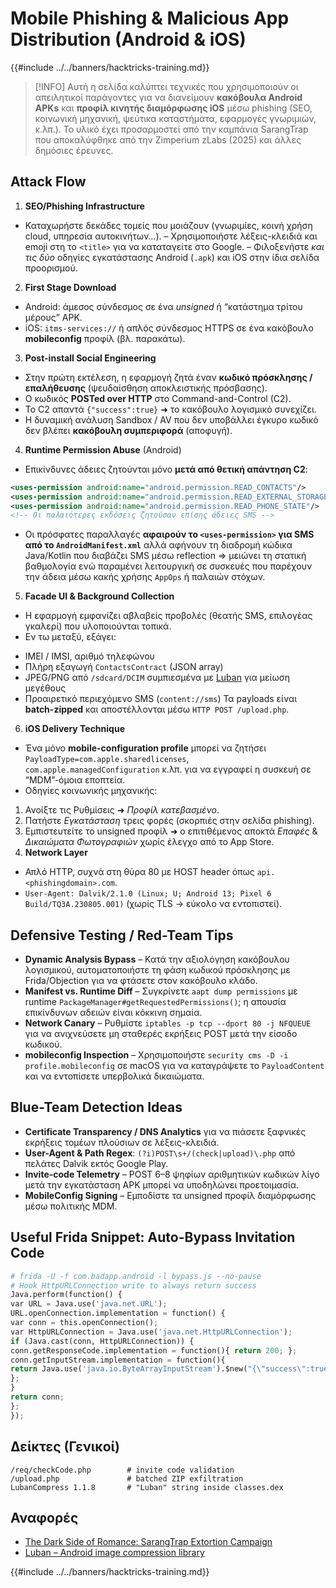 # Mobile Phishing & Malicious App Distribution (Android & iOS)

{{#include ../../banners/hacktricks-training.md}}

> [!INFO]
> Αυτή η σελίδα καλύπτει τεχνικές που χρησιμοποιούν οι απειλητικοί παράγοντες για να διανείμουν **κακόβουλα Android APKs** και **προφίλ κινητής διαμόρφωσης iOS** μέσω phishing (SEO, κοινωνική μηχανική, ψεύτικα καταστήματα, εφαρμογές γνωριμιών, κ.λπ.).
> Το υλικό έχει προσαρμοστεί από την καμπάνια SarangTrap που αποκαλύφθηκε από την Zimperium zLabs (2025) και άλλες δημόσιες έρευνες.

## Attack Flow

1. **SEO/Phishing Infrastructure**
* Καταχωρήστε δεκάδες τομείς που μοιάζουν (γνωριμίες, κοινή χρήση cloud, υπηρεσία αυτοκινήτων…).
– Χρησιμοποιήστε λέξεις-κλειδιά και emoji στη το `<title>` για να καταταγείτε στο Google.
– Φιλοξενήστε *και τις δύο* οδηγίες εγκατάστασης Android (`.apk`) και iOS στην ίδια σελίδα προορισμού.
2. **First Stage Download**
* Android: άμεσος σύνδεσμος σε ένα *unsigned* ή “κατάστημα τρίτου μέρους” APK.
* iOS: `itms-services://` ή απλός σύνδεσμος HTTPS σε ένα κακόβουλο **mobileconfig** προφίλ (βλ. παρακάτω).
3. **Post-install Social Engineering**
* Στην πρώτη εκτέλεση, η εφαρμογή ζητά έναν **κωδικό πρόσκλησης / επαλήθευσης** (ψευδαίσθηση αποκλειστικής πρόσβασης).
* Ο κωδικός **POSTed over HTTP** στο Command-and-Control (C2).
* Το C2 απαντά `{"success":true}` ➜ το κακόβουλο λογισμικό συνεχίζει.
* Η δυναμική ανάλυση Sandbox / AV που δεν υποβάλλει έγκυρο κωδικό δεν βλέπει **κακόβουλη συμπεριφορά** (αποφυγή).
4. **Runtime Permission Abuse** (Android)
* Επικίνδυνες άδειες ζητούνται μόνο **μετά από θετική απάντηση C2**:
```xml
<uses-permission android:name="android.permission.READ_CONTACTS"/>
<uses-permission android:name="android.permission.READ_EXTERNAL_STORAGE"/>
<uses-permission android:name="android.permission.READ_PHONE_STATE"/>
<!-- Οι παλαιότερες εκδόσεις ζητούσαν επίσης άδειες SMS -->
```
* Οι πρόσφατες παραλλαγές **αφαιρούν το `<uses-permission>` για SMS από το `AndroidManifest.xml`** αλλά αφήνουν τη διαδρομή κώδικα Java/Kotlin που διαβάζει SMS μέσω reflection ⇒ μειώνει τη στατική βαθμολογία ενώ παραμένει λειτουργική σε συσκευές που παρέχουν την άδεια μέσω κακής χρήσης `AppOps` ή παλαιών στόχων.
5. **Facade UI & Background Collection**
* Η εφαρμογή εμφανίζει αβλαβείς προβολές (θεατής SMS, επιλογέας γκαλερί) που υλοποιούνται τοπικά.
* Εν τω μεταξύ, εξάγει:
- IMEI / IMSI, αριθμό τηλεφώνου
- Πλήρη εξαγωγή `ContactsContract` (JSON array)
- JPEG/PNG από `/sdcard/DCIM` συμπιεσμένα με [Luban](https://github.com/Curzibn/Luban) για μείωση μεγέθους
- Προαιρετικό περιεχόμενο SMS (`content://sms`)
Τα payloads είναι **batch-zipped** και αποστέλλονται μέσω `HTTP POST /upload.php`.
6. **iOS Delivery Technique**
* Ένα μόνο **mobile-configuration profile** μπορεί να ζητήσει `PayloadType=com.apple.sharedlicenses`, `com.apple.managedConfiguration` κ.λπ. για να εγγραφεί η συσκευή σε “MDM”-όμοια εποπτεία.
* Οδηγίες κοινωνικής μηχανικής:
1. Ανοίξτε τις Ρυθμίσεις ➜ *Προφίλ κατεβασμένο*.
2. Πατήστε *Εγκατάσταση* τρεις φορές (σκορπιές στην σελίδα phishing).
3. Εμπιστευτείτε το unsigned προφίλ ➜ ο επιτιθέμενος αποκτά *Επαφές* & *Δικαιώματα Φωτογραφιών* χωρίς έλεγχο από το App Store.
7. **Network Layer**
* Απλό HTTP, συχνά στη θύρα 80 με HOST header όπως `api.<phishingdomain>.com`.
* `User-Agent: Dalvik/2.1.0 (Linux; U; Android 13; Pixel 6 Build/TQ3A.230805.001)` (χωρίς TLS → εύκολο να εντοπιστεί).

## Defensive Testing / Red-Team Tips

* **Dynamic Analysis Bypass** – Κατά την αξιολόγηση κακόβουλου λογισμικού, αυτοματοποιήστε τη φάση κωδικού πρόσκλησης με Frida/Objection για να φτάσετε στον κακόβουλο κλάδο.
* **Manifest vs. Runtime Diff** – Συγκρίνετε `aapt dump permissions` με runtime `PackageManager#getRequestedPermissions()`; η απουσία επικίνδυνων αδειών είναι κόκκινη σημαία.
* **Network Canary** – Ρυθμίστε `iptables -p tcp --dport 80 -j NFQUEUE` για να ανιχνεύσετε μη σταθερές εκρήξεις POST μετά την είσοδο κωδικού.
* **mobileconfig Inspection** – Χρησιμοποιήστε `security cms -D -i profile.mobileconfig` σε macOS για να καταγράψετε το `PayloadContent` και να εντοπίσετε υπερβολικά δικαιώματα.

## Blue-Team Detection Ideas

* **Certificate Transparency / DNS Analytics** για να πιάσετε ξαφνικές εκρήξεις τομέων πλούσιων σε λέξεις-κλειδιά.
* **User-Agent & Path Regex**: `(?i)POST\s+/(check|upload)\.php` από πελάτες Dalvik εκτός Google Play.
* **Invite-code Telemetry** – POST 6–8 ψηφίων αριθμητικών κωδικών λίγο μετά την εγκατάσταση APK μπορεί να υποδηλώνει προετοιμασία.
* **MobileConfig Signing** – Εμποδίστε τα unsigned προφίλ διαμόρφωσης μέσω πολιτικής MDM.

## Useful Frida Snippet: Auto-Bypass Invitation Code
```python
# frida -U -f com.badapp.android -l bypass.js --no-pause
# Hook HttpURLConnection write to always return success
Java.perform(function() {
var URL = Java.use('java.net.URL');
URL.openConnection.implementation = function() {
var conn = this.openConnection();
var HttpURLConnection = Java.use('java.net.HttpURLConnection');
if (Java.cast(conn, HttpURLConnection)) {
conn.getResponseCode.implementation = function(){ return 200; };
conn.getInputStream.implementation = function(){
return Java.use('java.io.ByteArrayInputStream').$new("{\"success\":true}".getBytes());
};
}
return conn;
};
});
```
## Δείκτες (Γενικοί)
```
/req/checkCode.php        # invite code validation
/upload.php               # batched ZIP exfiltration
LubanCompress 1.1.8       # "Luban" string inside classes.dex
```
## Αναφορές

- [The Dark Side of Romance: SarangTrap Extortion Campaign](https://zimperium.com/blog/the-dark-side-of-romance-sarangtrap-extortion-campaign)
- [Luban – Android image compression library](https://github.com/Curzibn/Luban)

{{#include ../../banners/hacktricks-training.md}}
